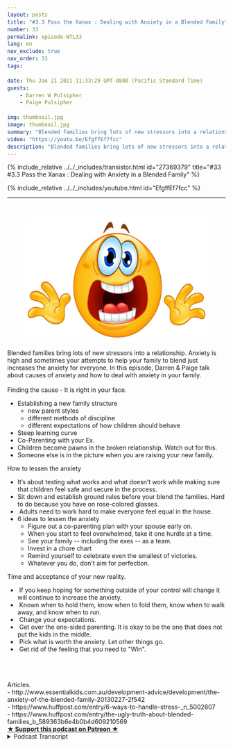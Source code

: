 ```yaml
---
layout: posts
title: "#3.3 Pass the Xanax : Dealing with Anxiety in a Blended Family"
number: 33
permalink: episode-WTL33
lang: en
nav_exclude: true
nav_order: 33
tags:

date: Thu Jan 21 2021 11:33:29 GMT-0800 (Pacific Standard Time)
guests:
    - Darren W Pulsipher
    - Paige Pulsipher

img: thumbnail.jpg
image: thumbnail.jpg
summary: "Blended families bring lots of new stressors into a relationship. Anxiety is high and sometimes your attempts to help your family to blend just increases the anxiety for everyone. In this episode, Darren & Paige talk about causes of anxiety and how to deal with anxiety in your family."
video: "https://youtu.be/EfgffEf7fcc"
description: "Blended families bring lots of new stressors into a relationship. Anxiety is high and sometimes your attempts to help your family to blend just increases the anxiety for everyone. In this episode, Darren & Paige talk about causes of anxiety and how to deal with anxiety in your family."
---
```


<div>
{% include_relative ../../_includes/transistor.html id="27369379" title="#33 #3.3 Pass the Xanax : Dealing with Anxiety in a Blended Family" %}

{% include_relative ../../_includes/youtube.html id="EfgffEf7fcc" %}
</div>

---

<html><head></head><body><div>&nbsp;<br><figure data-trix-attachment="{&quot;contentType&quot;:&quot;image&quot;,&quot;height&quot;:286,&quot;url&quot;:&quot;https://1.bp.blogspot.com/-iIuIevdaKIA/Xo_wFiAGrII/AAAAAAAFMuE/BgNiqMuA7TgB6hh2XmUR4-R_WeEZrGkAwCPcBGAYYCw/w485-h286/Stress_%2BYayayoyo.jpg&quot;,&quot;width&quot;:485}" data-trix-content-type="image" class="attachment attachment--preview"><img src="./image0.jpg" width="485" height="286"><figcaption class="attachment__caption"></figcaption></figure></div><div>Blended families bring lots of new stressors into a relationship. Anxiety is high and sometimes your attempts to help your family to blend just increases the anxiety for everyone. In this episode, Darren &amp; Paige talk about causes of anxiety and how to deal with anxiety in your family.</div><div><br></div><div>Finding the cause - It is right in your face.</div><ul><li>Establishing a new family structure<ul><li>new parent styles</li><li>different methods of discipline</li><li>different expectations of how children should behave</li></ul></li><li>Steep learning curve</li><li>Co-Parenting with your Ex.&nbsp;</li><li>Children become pawns in the broken relationship. Watch out for this.</li><li>Someone else is in the picture when you are raising your new family.</li></ul><div>How to lessen the anxiety</div><ul><li>It’s about testing what works and what doesn’t work while making sure that children feel safe and secure in the process.</li><li>Sit down and establish ground rules before your blend the families. Hard to do because you have on rose-colored glasses.</li><li>&nbsp;Adults need to work hard to make everyone feel equal in the house.</li><li>6 ideas to lessen the anxiety<ul><li>Figure out a co-parenting plan with your spouse early on.</li><li>When you start to feel overwhelmed, take it one hurdle at a time.</li><li>See your family -- including the exes -- as a team.</li><li>Invest in a chore chart</li><li>Remind yourself to celebrate even the smallest of victories.</li><li>Whatever you do, don't aim for perfection.</li></ul></li></ul><div>Time and acceptance of your new reality.</div><ul><li>&nbsp;If you keep hoping for something outside of your control will change it will continue to increase the anxiety.</li><li>&nbsp;Known when to hold them, know when to fold them, know when to walk away, and know when to run.</li><li>&nbsp;Change your expectations.&nbsp;</li><li>&nbsp;Get over the one-sided parenting. It is okay to be the one that does not put the kids in the middle.</li><li>&nbsp;Pick what is worth the anxiety. Let other things go.</li><li>&nbsp;Get rid of the feeling that you need to "Win".</li></ul><div><br></div><div><br></div><div><br></div><div>Articles.</div><div>- http://www.essentialkids.com.au/development-advice/development/the-anxiety-of-the-blended-family-20130227-2f542</div><div>- https://www.huffpost.com/entry/6-ways-to-handle-stress-_n_5002607</div><div>- https://www.huffpost.com/entry/the-ugly-truth-about-blended-families_b_589363b6e4b0b4d609210569</div>
<strong>
  <a href="https://www.patreon.com/wheresthelemonade" target="_donate" rel="payment" title="★ Support this podcast on Patreon ★">★ Support this podcast on Patreon ★</a>
</strong></body></html>

<details>
<summary> Podcast Transcript </summary>

<p></p>

</details>
